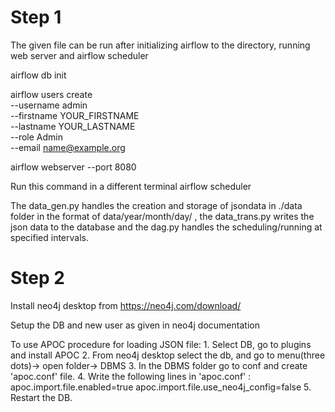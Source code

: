 # Step 1
The given file can be run after initializing airflow to the directory, running web server and airflow scheduler

airflow db init

airflow users create\
 --username admin\
 --firstname YOUR_FIRSTNAME\
 --lastname YOUR_LASTNAME\
 --role Admin\
 --email name@example.org

airflow webserver --port 8080

Run this command in a different terminal
airflow scheduler

The data_gen.py handles the creation and storage of jsondata in ./data folder in the format of data/year/month/day/ , the data_trans.py writes the json data to the database and the dag.py handles the scheduling/running at specified intervals.

# Step 2

Install neo4j desktop from https://neo4j.com/download/

Setup the DB and new user as given in neo4j documentation

To use APOC procedure for loading JSON file:
	1. Select DB, go to plugins and install APOC
	2. From neo4j desktop select the db, and go to menu(three dots)-> open folder-> DBMS
	3. In the DBMS folder go to conf and create 'apoc.conf' file.
	4. Write the following lines in 'apoc.conf' :
		apoc.import.file.enabled=true
		apoc.import.file.use_neo4j_config=false
	5. Restart the DB.
